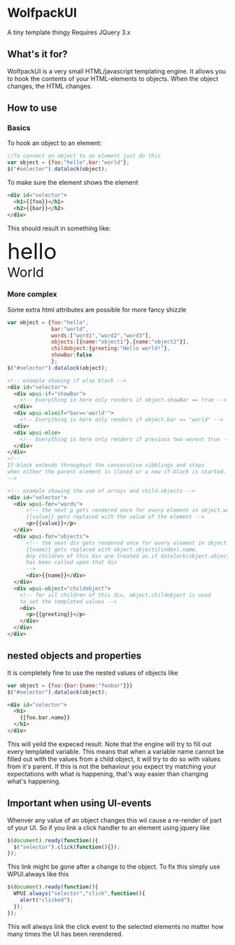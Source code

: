 # WolfpackUI
A tiny template thingy
Requires JQuery 3.x
## What's it for?
WolfpackUI is a very small HTML/javascript templating engine. It allows you to hook the contents of your HTML-elements
to objects. When the object changes, the HTML changes.

## How to use
### Basics
To hook an object to an element:
```javascript
//To connect an object to an element just do this
var object = {foo:"hello",bar:"world"};
$("#selector").datalock(object);
```
To make sure the element shows the element
```html
<div id="selector">
  <h1>{{foo}}</h1>
  <h2>{{bar}}</h2>
</div>
```
This should result in something like:
<div>
  <div style="border:none;font-size:50px">hello</div>
  <div style="border:none;font-size:30px">World</div>
</div>

### More complex
Some extra html attributes are possible for more fancy shizzle

```javascript
var object = {foo:"hello",
              bar:"world",
              words:["word1","word2","word3"],
              objects:[{name:"object1"},{name:"object2"}],
              childobject:{greeting:"Hello world!"},
              showBar:false
              };
$("#selector").datalock(object);
```

```html
<!-- example showing if else block -->
<div id="selector">
  <div wpui-if="showBar">
    <!-- Everything in here only renders if object.showBar == true -->
  </div>
  <div wpui-elseif="bar=='world'">
    <!-- Everything in here only renders if object.bar == "world" -->
  <div>
  <div wpui-else>
    <!-- Everything in here only renders if previous two werent true -->
  </div>
</div>
<!--
If-block extends throughout the concecutive sibblings and stops
when either the parent element is closed or a new if-block is started.
-->
```

```html
<!-- example showing the use of arrays and child-objects -->
<div id="selector">
  <div wpui-for="words">
      <!-- the next p gets rendered once for every element in object.words
      {{value}} gets replaced with the value of the element -->
      <p>{{value}}</p>
  </div>
  <div wpui-for="objects">
      <!-- the next div gets rendered once for every element in object.objects
      {{name}} gets replaced with object.objects[index].name.
      Any children of this div are treated as if datalock(object.objects[index])
      has been called upon that div
      -->
      <div>{{name}}</div>
  </div>
  <div wpui-object="childobject">
    <!-- for all children of this div, object.childobject is used
    to set the templated values -->
    <div>
      <p>{{greeting}}</p>
    </div>
  </div>
</div>
```

## nested objects and properties
It is completely fine to use the nested values of objects like

```javascript
var object = {foo:{bar:{name:"foobar"}}}
$("#selector").datalock(object);
```

```html
<div id="selector">
  <h1>
    {{foo.bar.name}}
  </h1>
</div>
```
This will yeild the expeced result.
Note that the engine will try to fill out every templated variable.
This means that when a variable name cannot be filled out with the values from a child object, it will try to do so with values from it's parent.
If this is not the behaviour you expect try matching your expectations with what is happening, that's way easier than changing what's happening.


## Important when using UI-events
Whenver any value of an object changes this wil cause a re-render of part of your UI.
So if you link a click handler to an element using jquery like 
```javascript
$(document).ready(function(){
  $("selector").click(function(){}); 
});
```
This link might be gone after a change to the object.
To fix this simply use WPUI.always like this
```javascript
$(document).ready(function(){
  WPUI.always("selector","click",function(){
    alert("clicked");
  });
});
```
This will always link the click event to the selected elements no matter how many times the UI has been rerendered.


